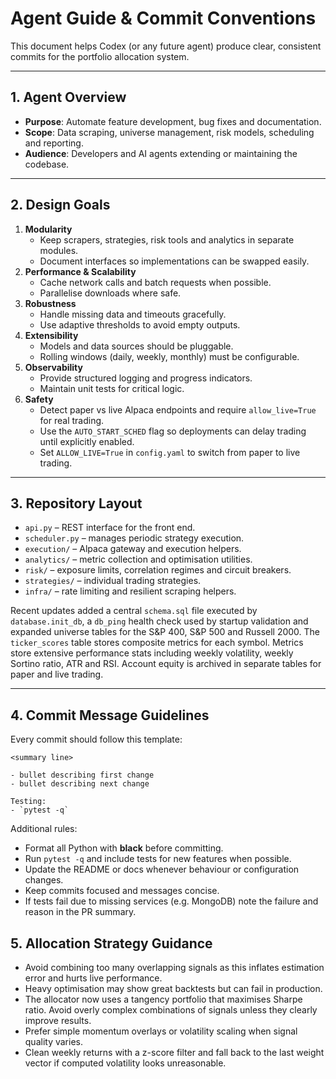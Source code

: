 # Agent Guide & Commit Conventions

This document helps Codex (or any future agent) produce clear, consistent commits for the portfolio allocation system.

---

## 1. Agent Overview

- **Purpose**: Automate feature development, bug fixes and documentation.
- **Scope**: Data scraping, universe management, risk models, scheduling and reporting.
- **Audience**: Developers and AI agents extending or maintaining the codebase.

---

## 2. Design Goals

1. **Modularity**
   - Keep scrapers, strategies, risk tools and analytics in separate modules.
   - Document interfaces so implementations can be swapped easily.
2. **Performance & Scalability**
   - Cache network calls and batch requests when possible.
   - Parallelise downloads where safe.
3. **Robustness**
   - Handle missing data and timeouts gracefully.
   - Use adaptive thresholds to avoid empty outputs.
4. **Extensibility**
   - Models and data sources should be pluggable.
   - Rolling windows (daily, weekly, monthly) must be configurable.
5. **Observability**
   - Provide structured logging and progress indicators.
   - Maintain unit tests for critical logic.
6. **Safety**
   - Detect paper vs live Alpaca endpoints and require `allow_live=True` for real trading.
   - Use the `AUTO_START_SCHED` flag so deployments can delay trading until explicitly enabled.
   - Set `ALLOW_LIVE=True` in `config.yaml` to switch from paper to live trading.

---

## 3. Repository Layout

- `api.py` – REST interface for the front end.
- `scheduler.py` – manages periodic strategy execution.
- `execution/` – Alpaca gateway and execution helpers.
- `analytics/` – metric collection and optimisation utilities.
- `risk/` – exposure limits, correlation regimes and circuit breakers.
- `strategies/` – individual trading strategies.
- `infra/` – rate limiting and resilient scraping helpers.

Recent updates added a central `schema.sql` file executed by
`database.init_db`, a `db_ping` health check used by startup validation and
expanded universe tables for the S&P 400, S&P 500 and Russell 2000.
The `ticker_scores` table stores composite metrics for each symbol.
Metrics store extensive performance stats including weekly volatility,
weekly Sortino ratio, ATR and RSI. Account equity is archived in separate
tables for paper and live trading.

---

## 4. Commit Message Guidelines

Every commit should follow this template:

```
<summary line>

- bullet describing first change
- bullet describing next change

Testing:
- `pytest -q`
```

Additional rules:
- Format all Python with **black** before committing.
- Run `pytest -q` and include tests for new features when possible.
- Update the README or docs whenever behaviour or configuration changes.
- Keep commits focused and messages concise.
- If tests fail due to missing services (e.g. MongoDB) note the failure and
  reason in the PR summary.

## 5. Allocation Strategy Guidance

- Avoid combining too many overlapping signals as this inflates estimation error and hurts live performance.
- Heavy optimisation may show great backtests but can fail in production.
- The allocator now uses a tangency portfolio that maximises Sharpe ratio. Avoid overly complex combinations of signals unless they clearly improve results.
- Prefer simple momentum overlays or volatility scaling when signal quality varies.
- Clean weekly returns with a z-score filter and fall back to the last weight
  vector if computed volatility looks unreasonable.
